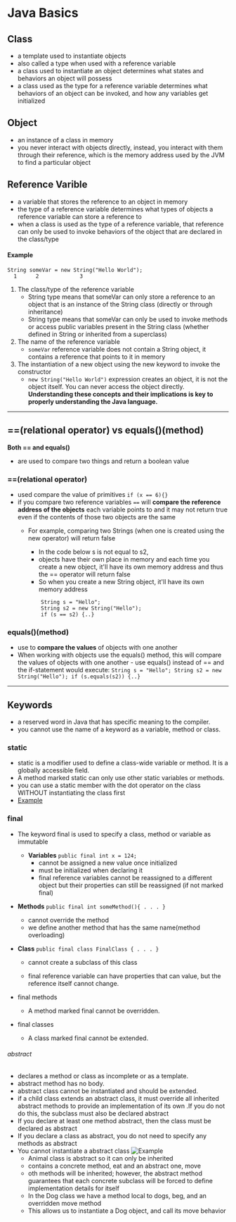 # Java Basics

## Class
- a template used to instantiate objects
- also called a type when used with a reference variable
- a class used to instantiate an object determines what states and behaviors an object will possess 
- a class used as the type for a reference variable determines what behaviors of an object can be invoked, and how any variables get initialized

## Object
- an instance of a class in memory
- you never interact with objects directly, instead, you interact with them through their reference, which is the memory address used by the JVM to find a particular object

## Reference Varible
- a variable that stores the reference to an object in memory
- the type of a reference variable determines what types of objects a reference variable can store a reference to
- when a class is used as the type of a reference variable, that reference can only be used to invoke behaviors of the object that are declared in the class/type

#### Example
```
String someVar = new String("Hello World");
  1      2             3
```
1. The class/type of the reference variable
    - String type means that someVar can only store a reference to an object that is an instance of the String class (directly or through inheritance)
    - String type means that someVar can only be used to invoke methods or access public variables present in the String class (whether defined in String or inherited from a superclass)
2. The name of the reference variable
    - `someVar` reference variable does not contain a String object, it contains a reference that points to it in memory
3. The instantiation of a new object using the new keyword to invoke the constructor
    - `new String("Hello World")` expression creates an object, it is not the object itself. You can never access the object directly. 
**Understanding these concepts and their implications is key to properly understanding the Java language.**
______________________________

## ==(relational operator) vs equals()(method)
**Both == and equals()**
- are used to compare two things and return a boolean value
### ==(relational operator)
- used compare the value  of primitives `if (x == 6){}`
- if you compare two reference variables `==` will **compare the reference address of the objects** each variable points to and it may not return true even if the contents of those two objects are the same
    - For example, comparing two Strings (when one is created using the new operator) will return false
        - In the code below s is not equal to s2,
        - objects have their own place in memory and each time you create a new object, it'll have its own memory address and thus the == operator will return false
        - So when you create a new String object, it'll have its own memory address 
        
        ```
            String s = "Hello";
            String s2 = new String("Hello");
            if (s == s2) {..}
        ```
### equals()(method)
- use to **compare the values** of objects with one another
- When working with objects use the equals() method, this will compare the values of objects with one another
        - use equals() instead of == and the if-statement would execute:
            ```
                String s = "Hello";
                String s2 = new String("Hello");
                if (s.equals(s2)) {..}
            ```
_________________________

## Keywords
- a reserved word in Java that has specific meaning to the compiler.
- you cannot use the name of a keyword as a variable, method or class.

### static
- static is a modifier used to define a class-wide variable or method. It is a globally accessible field.
- A method marked static can only use other static variables or methods.
-  you can use a static member with the dot operator on the class WITHOUT instantiating the class first 
  - [Example](img/static.png)
### final
- The keyword final is used to specify a class, method or variable as immutable

  - **Variables** `public final int x = 124;`
    - cannot be assigned a new value once initialized
    - must be initialized when declaring it
    - final reference variables cannot be reassigned to a different object but their properties can still be reassigned (if not marked final)

 - **Methods** `public final int someMethod(){ . . . }`
    - cannot override the method
    - we define another method that has the same name(method overloading)

 - **Class** `public final class FinalClass { . . . }`
    - cannot create a subclass of this class

    - final reference variable can have properties that can value, but the reference itself cannot change.
  - final methods
    - A method marked final cannot be overridden. 
  - final classes
    - A class marked final cannot be extended.
###### abstract
- declares a method or class as incomplete or as a template.
- abstract method has no body.
- abstract class cannot be instantiated and should be extended.
-  if a child class extends an abstract class, it must override all inherited abstract methods to provide an implementation of its own .If you do not do this, the subclass must also be declared abstract 
- If you declare at least one method abstract, then the class must be declared as abstract
- If you declare a class as abstract, you do not need to specify any methods as abstract
- You cannot instantiate a abstract class
![Example](img/abstract.png)
  - Animal class is abstract so it can only be inherited
  - contains a concrete method, eat and an abstract one, move
  - oth methods will be inherited; however, the abstract method guarantees that each concrete subclass will be forced to define implementation details for itself
  - In the Dog class we have a method local to dogs, beg, and an overridden move method
  - This allows us to instantiate a Dog object, and call its move behavior